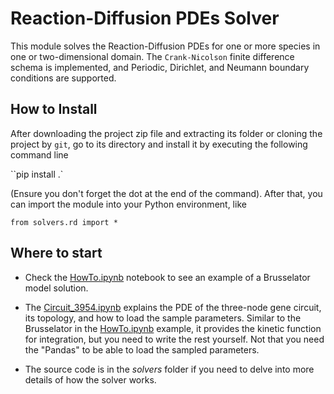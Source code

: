 Reaction-Diffusion PDEs Solver
========================

This module solves the Reaction-Diffusion PDEs for one or more species in one or two-dimensional domain. The ``Crank-Nicolson`` finite difference schema is implemented, and Periodic, Dirichlet, and Neumann boundary conditions are supported.

How to Install
-----------------------
After downloading the project zip file and extracting its folder or cloning the project by ``git``, go to its directory and install it by executing the following command line

``pip install .`

(Ensure you don't forget the dot at the end of the command). After that, you can import the module into your Python environment, like

``from solvers.rd import *``


Where to start
-----------------------

- Check the [HowTo.ipynb](HowTo.ipynb) notebook to see an example of a Brusselator model solution.

- The [Circuit_3954.ipynb](Circuit_3954.ipynb) explains the PDE of the three-node gene circuit, its topology, and how to load the sample parameters. Similar to the Brusselator in the [HowTo.ipynb](HowTo.ipynb) example, it provides the kinetic function for integration, but you need to write the rest yourself. Not that you need the "Pandas" to be able to load the sampled parameters.
  
- The source code is in the _solvers_ folder if you need to delve into more details of how the solver works. 
